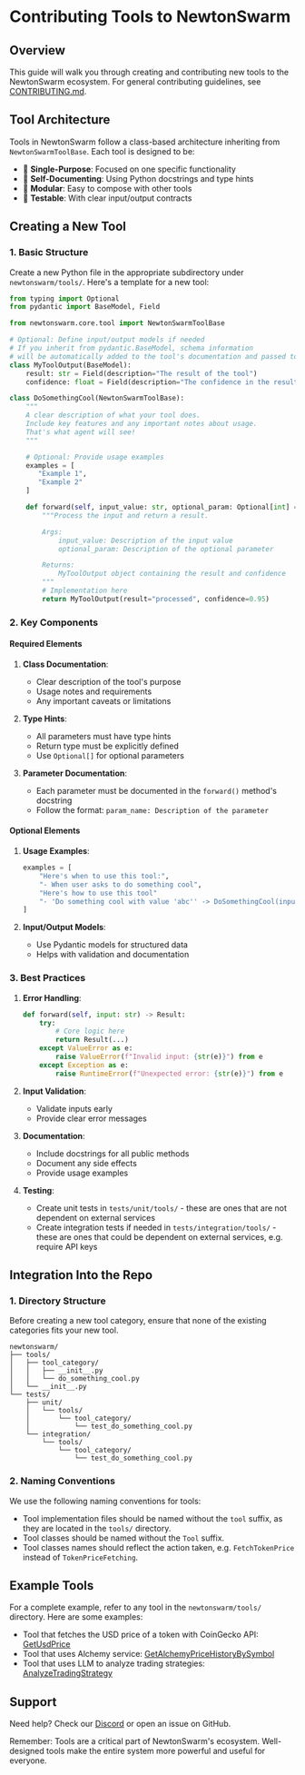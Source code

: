 # Contributing Tools to NewtonSwarm

## Overview

This guide will walk you through creating and contributing new tools to the NewtonSwarm ecosystem.
For general contributing guidelines, see [CONTRIBUTING.md](../CONTRIBUTING.md).

## Tool Architecture

Tools in NewtonSwarm follow a class-based architecture inheriting from `NewtonSwarmToolBase`. Each tool is designed to be:

- 🎯 **Single-Purpose**: Focused on one specific functionality
- 📝 **Self-Documenting**: Using Python docstrings and type hints
- 🔌 **Modular**: Easy to compose with other tools
- 🧪 **Testable**: With clear input/output contracts

## Creating a New Tool

### 1. Basic Structure

Create a new Python file in the appropriate subdirectory under `newtonswarm/tools/`. Here's a template for a new tool:

```python
from typing import Optional
from pydantic import BaseModel, Field

from newtonswarm.core.tool import NewtonSwarmToolBase

# Optional: Define input/output models if needed
# If you inherit from pydantic.BaseModel, schema information 
# will be automatically added to the tool's documentation and passed to the agent!
class MyToolOutput(BaseModel):
    result: str = Field(description="The result of the tool")
    confidence: float = Field(description="The confidence in the result, from 0 to 1")

class DoSomethingCool(NewtonSwarmToolBase):
    """
    A clear description of what your tool does.
    Include key features and any important notes about usage.
    That's what agent will see!
    """

    # Optional: Provide usage examples
    examples = [
       "Example 1", 
       "Example 2"
    ]

    def forward(self, input_value: str, optional_param: Optional[int] = None) -> MyToolOutput:
        """Process the input and return a result.

        Args:
            input_value: Description of the input value
            optional_param: Description of the optional parameter

        Returns:
            MyToolOutput object containing the result and confidence
        """
        # Implementation here
        return MyToolOutput(result="processed", confidence=0.95)
```

### 2. Key Components

#### Required Elements

1. **Class Documentation**:
   - Clear description of the tool's purpose
   - Usage notes and requirements
   - Any important caveats or limitations

2. **Type Hints**:
   - All parameters must have type hints
   - Return type must be explicitly defined
   - Use `Optional[]` for optional parameters

3. **Parameter Documentation**:
   - Each parameter must be documented in the `forward()` method's docstring
   - Follow the format: `param_name: Description of the parameter`

#### Optional Elements

1. **Usage Examples**:
   ```python
   examples = [
       "Here's when to use this tool:",
       "- When user asks to do something cool",
       "Here's how to use this tool"
       "- 'Do something cool with value 'abc'' -> DoSomethingCool(input_value='abc'). This will produce MyToolOutput(result='processed', confidence=0.95)"
   ]
   ```

2. **Input/Output Models**:
   - Use Pydantic models for structured data
   - Helps with validation and documentation

### 3. Best Practices

1. **Error Handling**:
   ```python
   def forward(self, input: str) -> Result:
       try:
           # Core logic here
           return Result(...)
       except ValueError as e:
           raise ValueError(f"Invalid input: {str(e)}") from e
       except Exception as e:
           raise RuntimeError(f"Unexpected error: {str(e)}") from e
   ```

2. **Input Validation**:
   - Validate inputs early
   - Provide clear error messages

3. **Documentation**:
   - Include docstrings for all public methods
   - Document any side effects
   - Provide usage examples

4. **Testing**:
   - Create unit tests in `tests/unit/tools/` - these are ones that are not dependent on external services
   - Create integration tests if needed in `tests/integration/tools/` - these are ones that could be dependent on external services, e.g. require API keys

## Integration Into the Repo

### 1. Directory Structure

Before creating a new tool category, ensure that none of the existing categories fits your new tool.

```
newtonswarm/
├── tools/
│   ├── tool_category/
│   │   ├── __init__.py
│   │   └── do_something_cool.py
│   └── __init__.py
└── tests/
    ├── unit/
    │   └── tools/
    │       └── tool_category/
    │           └── test_do_something_cool.py
    └── integration/
        └── tools/
            └── tool_category/
                └── test_do_something_cool.py
```

### 2. Naming Conventions

We use the following naming conventions for tools:

- Tool implementation files should be named without the `tool` suffix, as they are located in the `tools/` directory.
- Tool classes should be named without the `Tool` suffix.
- Tool classes names should reflect the action taken, e.g. `FetchTokenPrice` instead of `TokenPriceFetching`.

## Example Tools

For a complete example, refer to any tool in the `newtonswarm/tools/` directory.
Here are some examples:
- Tool that fetches the USD price of a token with CoinGecko API: [GetUsdPrice](../newtonswarm/tools/core/get_usd_price.py)
- Tool that uses Alchemy service: [GetAlchemyPriceHistoryBySymbol](../newtonswarm/tools/alchemy/alchemy_price_history.py)
- Tool that uses LLM to analyze trading strategies: [AnalyzeTradingStrategy](../newtonswarm/tools/strategy_analysis/generic/generic_analysis.py)

## Support

Need help? Check our [Discord](https://discord.gg/theoriq-dev) or open an issue on GitHub.

Remember: Tools are a critical part of NewtonSwarm's ecosystem. Well-designed tools make the entire system more powerful and useful for everyone.
